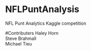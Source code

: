 # NFLPuntAnalysis
NFL Punt Analytics Kaggle competition 

#Contributers
Haley Horn <br>
Steve Brahmall <br>
Michael Tieu
